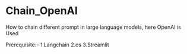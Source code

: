 # Chain_OpenAI
How to chain different prompt in large language models, here OpenAI is Used


Prerequisite:-
1.Langchain
2.os
3.Streamlit
